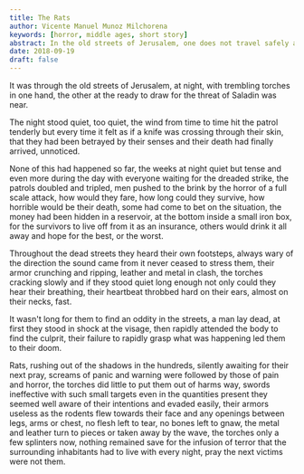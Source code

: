```yaml
---
title: The Rats
author: Vicente Manuel Munoz Milchorena
keywords: [horror, middle ages, short story]
abstract: In the old streets of Jerusalem, one does not travel safely at night.
date: 2018-09-19
draft: false
---
```


It was through the old streets of Jerusalem, at night, with trembling torches 
in one hand, the other at the ready to draw for the threat of Saladin was near.

The night stood quiet, too quiet, the wind from time to time hit the patrol 
tenderly but every time it felt as if a knife was crossing through their skin, 
that they had been betrayed by their senses and their death had finally arrived, 
unnoticed.

None of this had happened so far, the weeks at night quiet but tense and even 
more during the day with everyone waiting for the dreaded strike, the patrols 
doubled and tripled, men pushed to the brink by the horror of a full scale 
attack, how would they fare, how long could they survive, how horrible would 
be their death, some had come to bet on the situation, the money had been 
hidden in a reservoir, at the bottom inside a small iron box, for the survivors 
to live off from it as an insurance, others would drink it all away and hope 
for the best, or the worst.

Throughout the dead streets they heard their own footsteps, always wary of the 
direction the sound came from it never ceased to stress them, their armor 
crunching and ripping, leather and metal in clash, the torches cracking slowly 
and if they stood quiet long enough not only could they hear their breathing, 
their heartbeat throbbed hard on their ears, almost on their necks, fast.

It wasn't long for them to find an oddity in the streets, a man lay dead, at 
first they stood in shock at the visage, then rapidly attended the body to find 
the culprit, their failure to rapidly grasp what was happening led them to 
their doom.

Rats, rushing out of the shadows in the hundreds, silently awaiting for their 
next pray, screams of panic and warning were followed by those of pain and 
horror, the torches did little to put them out of harms way, swords ineffective 
with such small targets even in the quantities present they seemed well aware 
of their intentions and evaded easily, their armors useless as the rodents flew 
towards their face and any openings between legs, arms or chest, no flesh left 
to tear, no bones left to gnaw, the metal and leather turn to pieces or taken 
away by the wave, the torches only a few splinters now, nothing remained save 
for the infusion of terror that the surrounding inhabitants had to live with 
every night, pray the next victims were not them.

